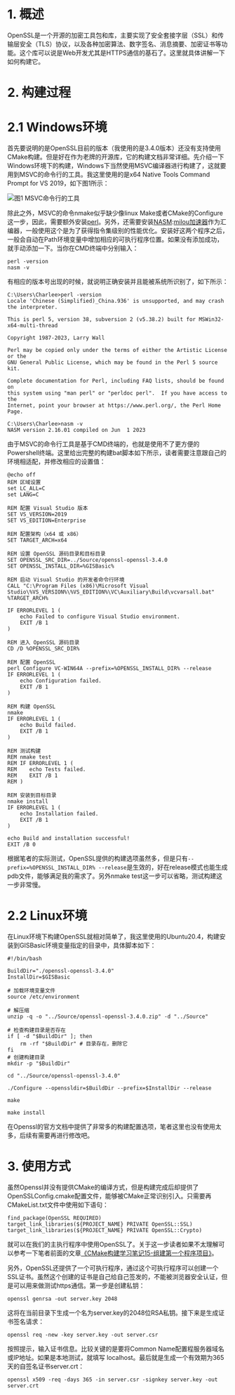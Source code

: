 
# 1\. 概述


OpenSSL是一个开源的加密工具包和库，主要实现了安全套接字层（SSL）和传输层安全（TLS）协议，以及各种加密算法、数字签名、消息摘要、加密证书等功能。这个库可以说是Web开发尤其是HTTPS通信的基石了。这里就具体讲解一下如何构建它。


# 2\. 构建过程


# 2\.1 Windows环境


首先要说明的是OpenSSL目前的版本（我使用的是3\.4\.0版本）还没有支持使用CMake构建。但是好在作为老牌的开源库，它的构建文档非常详细。先介绍一下Windows环境下的构建，Windows下当然使用MSVC编译器进行构建了，这就要用到MSVC的命令行的工具。我这里使用的是x64 Native Tools Command Prompt for VS 2019，如下图1所示：


![图1 MSVC命令行的工具](https://img2024.cnblogs.com/blog/1000410/202412/1000410-20241221223338012-1125802849.png)


除此之外，MSVC的命令nmake似乎缺少像linux Make或者CMake的Configure这一步，因此，需要额外安装[perl](https://github.com)。另外，还需要安装[NASM](https://github.com):[milou加速器](https://xinminxuehui.org)作为汇编器，一般使用这个是为了获得指令集级别的性能优化。安装好这两个程序之后，一般会自动在Path环境变量中增加相应的可执行程序位置。如果没有添加成功，就手动添加一下。当你在CMD终端中分别输入：



```
perl -version
nasm -v

```

有相应的版本号出现的时候，就说明正确安装并且能被系统所识别了，如下所示：



```
C:\Users\Charlee>perl -version
Locale 'Chinese (Simplified)_China.936' is unsupported, and may crash the interpreter.

This is perl 5, version 38, subversion 2 (v5.38.2) built for MSWin32-x64-multi-thread

Copyright 1987-2023, Larry Wall

Perl may be copied only under the terms of either the Artistic License or the
GNU General Public License, which may be found in the Perl 5 source kit.

Complete documentation for Perl, including FAQ lists, should be found on
this system using "man perl" or "perldoc perl".  If you have access to the
Internet, point your browser at https://www.perl.org/, the Perl Home Page.

C:\Users\Charlee>nasm -v
NASM version 2.16.01 compiled on Jun  1 2023

```

由于MSVC的命令行工具是基于CMD终端的，也就是使用不了更方便的Powershell终端。这里给出完整的构建bat脚本如下所示，读者需要注意跟自己的环境相适配，并修改相应的设置值：



```
@echo off
REM 区域设置
set LC_ALL=C
set LANG=C

REM 配置 Visual Studio 版本
SET VS_VERSION=2019
SET VS_EDITION=Enterprise

REM 配置架构（x64 或 x86）
SET TARGET_ARCH=x64

REM 设置 OpenSSL 源码目录和目标目录
SET OPENSSL_SRC_DIR=../Source/openssl-openssl-3.4.0
SET OPENSSL_INSTALL_DIR=%GISBasic%

REM 启动 Visual Studio 的开发者命令行环境
CALL "C:\Program Files (x86)\Microsoft Visual Studio\%VS_VERSION%\%VS_EDITION%\VC\Auxiliary\Build\vcvarsall.bat" %TARGET_ARCH%

IF ERRORLEVEL 1 (
    echo Failed to configure Visual Studio environment.
    EXIT /B 1
)

REM 进入 OpenSSL 源码目录
CD /D %OPENSSL_SRC_DIR%

REM 配置 OpenSSL
perl Configure VC-WIN64A --prefix=%OPENSSL_INSTALL_DIR% --release
IF ERRORLEVEL 1 (
    echo Configuration failed.
    EXIT /B 1
)

REM 构建 OpenSSL
nmake
IF ERRORLEVEL 1 (
    echo Build failed.
    EXIT /B 1
)

REM 测试构建
REM nmake test
REM IF ERRORLEVEL 1 (
REM    echo Tests failed.
REM    EXIT /B 1
REM )

REM 安装到目标目录
nmake install
IF ERRORLEVEL 1 (
    echo Installation failed.
    EXIT /B 1
)

echo Build and installation successful!
EXIT /B 0

```

根据笔者的实际测试，OpenSSL提供的构建选项虽然多，但是只有`--prefix=%OPENSSL_INSTALL_DIR% --release`是生效的，好在release模式也能生成pdb文件，能够满足我的需求了。另外nmake test这一步可以省略，测试构建这一步非常慢。


# 2\.2 Linux环境


在Linux环境下构建OpenSSL就相对简单了，我这里使用的Ubuntu20\.4，构建安装到GISBasic环境变量指定的目录中，具体脚本如下：



```
#!/bin/bash

BuildDir="./openssl-openssl-3.4.0"
InstallDir=$GISBasic

# 加载环境变量文件
source /etc/environment

# 解压缩
unzip -q -o "../Source/openssl-openssl-3.4.0.zip" -d "../Source"

# 检查构建目录是否存在
if [ -d "$BuildDir" ]; then
    rm -rf "$BuildDir" # 目录存在，删除它
fi
# 创建构建目录
mkdir -p "$BuildDir"

cd "../Source/openssl-openssl-3.4.0"

./Configure --openssldir=$BuildDir --prefix=$InstallDir --release

make

make install

```

在Openssl的官方文档中提供了非常多的构建配置选项，笔者这里也没有使用太多，后续有需要再进行修改吧。


# 3\. 使用方式


虽然Openssl并没有提供CMake的编译方式，但是构建完成后却提供了OpenSSLConfig.cmake配置文件，能够被CMake正常识别引入。只需要再CMakeList.txt文件中使用如下语句：



```
find_package(OpenSSL REQUIRED)
target_link_libraries(${PROJECT_NAME} PRIVATE OpenSSL::SSL)
target_link_libraries(${PROJECT_NAME} PRIVATE OpenSSL::Crypto)

```

就可以在我们的主执行程序中使用OpenSSL了。关于这一步读者如果不太理解可以参考一下笔者前面的文章[《CMake构建学习笔记15\-组建第一个程序项目》](https://github.com)。


另外，OpenSSL还提供了一个可执行程序，通过这个可执行程序可以创建一个SSL证书。虽然这个创建的证书是自己给自己签发的，不能被浏览器安全认证，但是可以用来做测试https通信。第一步是创建私钥：



```
openssl genrsa -out server.key 2048

```

这将在当前目录下生成一个名为server.key的2048位RSA私钥。接下来是生成证书签名请求：



```
openssl req -new -key server.key -out server.csr

```

按照提示，输入证书信息。比较关键的是要将Common Name配置程服务器域名或IP地址。如果是本地测试，就填写 localhost。最后就是生成一个有效期为365天的自签名证书server.crt：



```
openssl x509 -req -days 365 -in server.csr -signkey server.key -out server.crt

```

